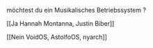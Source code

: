 möchtest du ein Musikalisches Betriebssystem ? 

[[Ja Hannah Montanna, Justin Biber]]

[[Nein VoidOS, AstolfoOS, nyarch]]   